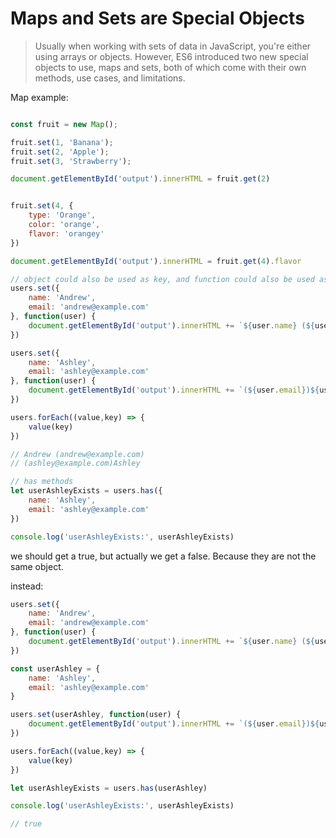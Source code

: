 # Maps and Sets are Special Objects

> Usually when working with sets of data in JavaScript, you're either using arrays or objects. However, ES6 introduced two new special objects to use, maps and sets, both of which come with their own methods, use cases, and limitations.

Map example:

```JavaScript

const fruit = new Map();

fruit.set(1, 'Banana');
fruit.set(2, 'Apple');
fruit.set(3, 'Strawberry');

document.getElementById('output').innerHTML = fruit.get(2)


fruit.set(4, {
    type: 'Orange',
    color: 'orange',
    flavor: 'orangey'
})

document.getElementById('output').innerHTML = fruit.get(4).flavor

```

```JavaScript
// object could also be used as key, and function could also be used as value in map
users.set({
    name: 'Andrew',
    email: 'andrew@example.com'
}, function(user) {
    document.getElementById('output').innerHTML += `${user.name} (${user.email}) <br>`
})

users.set({
    name: 'Ashley',
    email: 'ashley@example.com'
}, function(user) {
    document.getElementById('output').innerHTML += `(${user.email})${user.name} <br>`
})

users.forEach((value,key) => {
    value(key)
})

// Andrew (andrew@example.com)
// (ashley@example.com)Ashley

// has methods
let userAshleyExists = users.has({
    name: 'Ashley',
    email: 'ashley@example.com'
})

console.log('userAshleyExists:', userAshleyExists)
```

we should get a true, but actually we get a false. Because they are not the same object.

instead:

```JavaScript
users.set({
    name: 'Andrew',
    email: 'andrew@example.com'
}, function(user) {
    document.getElementById('output').innerHTML += `${user.name} (${user.email}) <br>`
})

const userAshley = {
    name: 'Ashley',
    email: 'ashley@example.com'
}

users.set(userAshley, function(user) {
    document.getElementById('output').innerHTML += `(${user.email})${user.name} <br>`
})

users.forEach((value,key) => {
    value(key)
})

let userAshleyExists = users.has(userAshley)

console.log('userAshleyExists:', userAshleyExists)

// true
```
